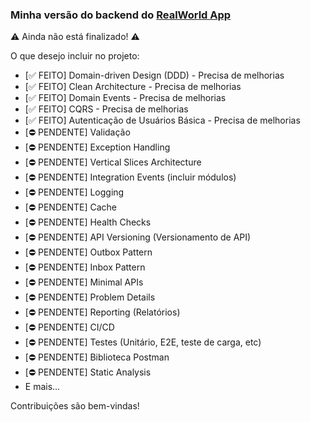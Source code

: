 
### Minha versão do backend do [RealWorld App](https://github.com/gothinkster/realworld)

⚠ Ainda não está finalizado! ⚠  

O que desejo incluir no projeto:  
- [✅ FEITO] Domain-driven Design (DDD) - Precisa de melhorias  
- [✅ FEITO] Clean Architecture - Precisa de melhorias  
- [✅ FEITO] Domain Events - Precisa de melhorias  
- [✅ FEITO] CQRS - Precisa de melhorias  
- [✅ FEITO] Autenticação de Usuários Básica - Precisa de melhorias  
- [⛔ PENDENTE] Validação  
- [⛔ PENDENTE] Exception Handling  
- [⛔ PENDENTE] Vertical Slices Architecture  
- [⛔ PENDENTE] Integration Events  (incluir módulos)
- [⛔ PENDENTE] Logging  
- [⛔ PENDENTE] Cache  
- [⛔ PENDENTE] Health Checks  
- [⛔ PENDENTE] API Versioning (Versionamento de API)  
- [⛔ PENDENTE] Outbox Pattern  
- [⛔ PENDENTE] Inbox Pattern  
- [⛔ PENDENTE] Minimal APIs  
- [⛔ PENDENTE] Problem Details  
- [⛔ PENDENTE] Reporting (Relatórios)  
- [⛔ PENDENTE] CI/CD  
- [⛔ PENDENTE] Testes (Unitário, E2E, teste de carga, etc)  
- [⛔ PENDENTE] Biblioteca Postman  
- [⛔ PENDENTE] Static Analysis  
- E mais...  

Contribuições são bem-vindas!  

